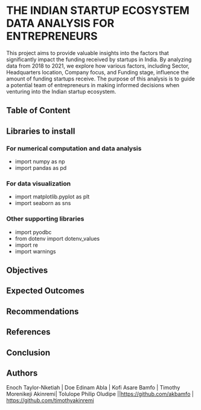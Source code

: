 # THE INDIAN STARTUP ECOSYSTEM DATA ANALYSIS FOR ENTREPRENEURS

This project aims to provide valuable insights into the factors that significantly impact the funding received by startups in India. By analyzing data from 2018 to 2021, we explore how various factors, including Sector, Headquarters location, Company focus, and Funding stage, influence the amount of funding startups receive. The purpose of this analysis is to guide a potential team of entrepreneurs in making informed decisions when venturing into the Indian startup ecosystem.

## Table of Content

## Libraries to install 
### For numerical computation and data analysis
 * import numpy as np
 * import pandas as pd
### For data visualization
 * import matplotlib.pyplot as plt
 * import seaborn as sns
### Other supporting libraries 
 * import pyodbc
 * from dotenv import dotenv_values
 * import re
 * import warnings

## Objectives
## Expected Outcomes 
## Recommendations
## References
## Conclusion

## Authors
Enoch Taylor-Nketiah | Doe Edinam Abla | Kofi Asare Bamfo | Timothy Morenikeji Akinremi| Tolulope Philip Oludipe
||https://github.com/akbamfo | https://github.com/timothyakinremi
